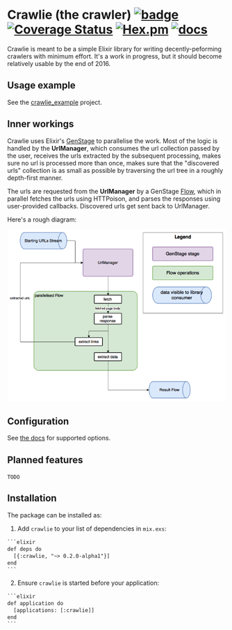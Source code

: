 # Crawlie (the crawler) [![badge](https://travis-ci.org/nietaki/crawlie.svg?branch=master)](https://travis-ci.org/nietaki/crawlie) [![Coverage Status](https://coveralls.io/repos/github/nietaki/crawlie/badge.svg?branch=master)](https://coveralls.io/github/nietaki/crawlie?branch=master) [![Hex.pm](https://img.shields.io/hexpm/v/crawlie.svg)](https://hex.pm/packages/crawlie) [![docs](https://img.shields.io/badge/docs-hexdocs-yellow.svg)](https://hexdocs.pm/crawlie/)

Crawlie is meant to be a simple Elixir library for writing decently-peforming crawlers with minimum effort. It's a work in progress, but it should become relatively usable by the end of 2016.

## Usage example

See the [crawlie_example](https://github.com/nietaki/crawlie_example) project.

## Inner workings

Crawlie uses Elixir's [GenStage](https://github.com/elixir-lang/gen_stage) to parallelise
the work. Most of the logic is handled by the **UrlManager**, which consumes the url collection passed by the user, receives the urls extracted by the subsequent processing, makes sure no url is processed more than once, makes sure that the "discovered urls" collection is as small as possible by traversing the url tree in a roughly depth-first manner.

The urls are requested from the **UrlManager** by a GenStage [Flow](https://hexdocs.pm/gen_stage/Experimental.Flow.html#content), which in parallel
fetches the urls using HTTPoison, and parses the responses using user-provided callbacks. Discovered urls get sent back to UrlManager.

Here's a rough diagram:

![crawlie architecture diagram](assets/crawlie_arch_v0.2.0.png)

## Configuration

See [the docs](https://hexdocs.pm/crawlie/Crawlie.html#crawl/3) for supported options.

## Planned features

`TODO`

## Installation

The package can be installed as:

  1. Add `crawlie` to your list of dependencies in `mix.exs`:

    ```elixir
    def deps do
      [{:crawlie, "~> 0.2.0-alpha1"}]
    end
    ```

  2. Ensure `crawlie` is started before your application:

    ```elixir
    def application do
      [applications: [:crawlie]]
    end
    ```

